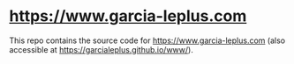 # <https://www.garcia-leplus.com>

This repo contains the source code for <https://www.garcia-leplus.com> (also accessible at <https://garcialeplus.github.io/www/>).
